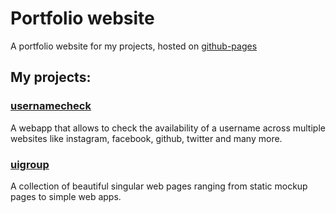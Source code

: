 # Portfolio website

A portfolio website for my projects, hosted on [github-pages](https://adrianofinco.github.io)

## My projects:
### [usernamecheck](https://usernamecheck.herokuapp.com)
A webapp that allows to check the availability of a username across multiple websites like instagram, facebook, github, twitter and many more.

### [uigroup](https://adrianofinco.github.io/uigroup)
A collection of beautiful singular web pages ranging from static mockup pages to simple web apps.

